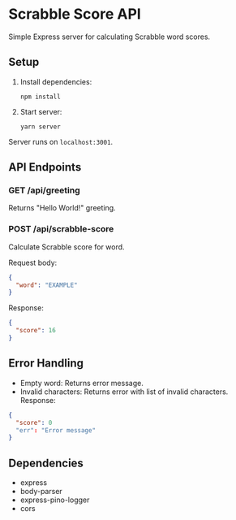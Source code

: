 # Scrabble Score API

Simple Express server for calculating Scrabble word scores.

## Setup

1. Install dependencies:
   ```
   npm install
   ```

1. Start server:
   ```
   yarn server
   ```

Server runs on `localhost:3001`.

## API Endpoints

### GET /api/greeting

Returns "Hello World!" greeting.

### POST /api/scrabble-score

Calculate Scrabble score for word.

Request body:
```json
{
  "word": "EXAMPLE"
}
```

Response:
```json
{
  "score": 16
}
```

## Error Handling

- Empty word: Returns error message.
- Invalid characters: Returns error with list of invalid characters.
Response:
```json
{
  "score": 0 
  "err": "Error message"
}
```

## Dependencies

- express
- body-parser
- express-pino-logger
- cors

